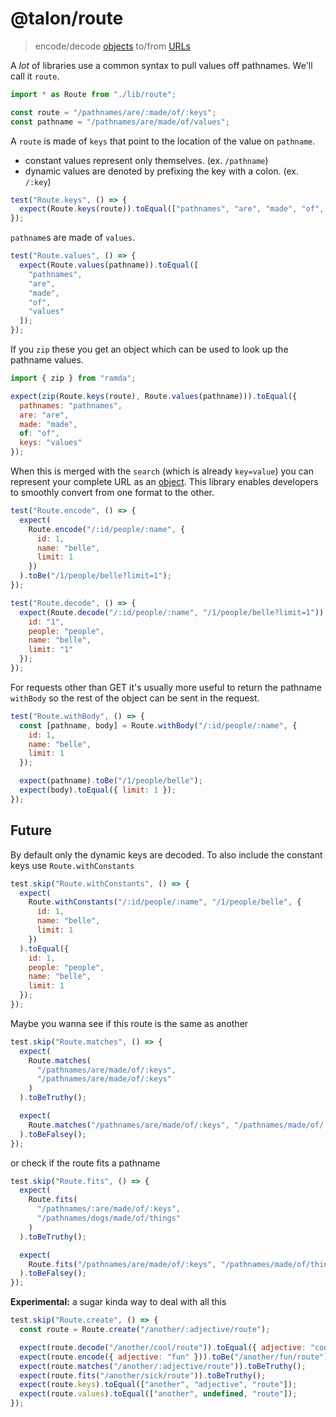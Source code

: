 # @talon/route

> encode/decode [objects](https://developer.mozilla.org/en-US/docs/Web/JavaScript/Reference/Global_Objects/Object) to/from [URLs](https://developer.mozilla.org/en-US/docs/Web/API/URL)

A _lot_ of libraries use a common syntax to pull values off pathnames. We'll call it `route`.

```js
import * as Route from "./lib/route";

const route = "/pathnames/are/:made/of/:keys";
const pathname = "/pathnames/are/made/of/values";
```

A `route` is made of `keys` that point to the location of the value on `pathname`.

- constant values represent only themselves. (ex. `/pathname`)
- dynamic values are denoted by prefixing the key with a colon. (ex. `/:key`)

```js
test("Route.keys", () => {
  expect(Route.keys(route)).toEqual(["pathnames", "are", "made", "of", "keys"]);
});
```

`pathname`s are made of `values`.

```js
test("Route.values", () => {
  expect(Route.values(pathname)).toEqual([
    "pathnames",
    "are",
    "made",
    "of",
    "values"
  ]);
});
```

If you `zip` these you get an object which can be used to look up the pathname values.

```js
import { zip } from "ramda";

expect(zip(Route.keys(route), Route.values(pathname))).toEqual({
  pathnames: "pathnames",
  are: "are",
  made: "made",
  of: "of",
  keys: "values"
});
```

When this is merged with the `search` (which is already `key=value`) you can represent your complete URL as an [object](https://developer.mozilla.org/en-US/docs/Web/JavaScript/Reference/Global_Objects/Object).
This library enables developers to smoothly convert from one format to the other.

```js
test("Route.encode", () => {
  expect(
    Route.encode("/:id/people/:name", {
      id: 1,
      name: "belle",
      limit: 1
    })
  ).toBe("/1/people/belle?limit=1");
});
```

```js
test("Route.decode", () => {
  expect(Route.decode("/:id/people/:name", "/1/people/belle?limit=1")).toEqual({
    id: "1",
    people: "people",
    name: "belle",
    limit: "1"
  });
});
```

For requests other than GET it's usually more useful to return the pathname `withBody` so the rest of the object can
be sent in the request.

```js
test("Route.withBody", () => {
  const [pathname, body] = Route.withBody("/:id/people/:name", {
    id: 1,
    name: "belle",
    limit: 1
  });

  expect(pathname).toBe("/1/people/belle");
  expect(body).toEqual({ limit: 1 });
});
```

## Future

By default only the dynamic keys are decoded. To also include the constant keys use `Route.withConstants`

```js
test.skip("Route.withConstants", () => {
  expect(
    Route.withConstants("/:id/people/:name", "/1/people/belle", {
      id: 1,
      name: "belle",
      limit: 1
    })
  ).toEqual({
    id: 1,
    people: "people",
    name: "belle",
    limit: 1
  });
});
```

Maybe you wanna see if this route is the same as another

```js
test.skip("Route.matches", () => {
  expect(
    Route.matches(
      "/pathnames/are/made/of/:keys",
      "/pathnames/are/made/of/:keys"
    )
  ).toBeTruthy();

  expect(
    Route.matches("/pathnames/are/made/of/:keys", "/pathnames/made/of/:keys")
  ).toBeFalsey();
});
```

or check if the route fits a pathname

```js
test.skip("Route.fits", () => {
  expect(
    Route.fits(
      "/pathnames/:are/made/of/:keys",
      "/pathnames/dogs/made/of/things"
    )
  ).toBeTruthy();

  expect(
    Route.fits("/pathnames/are/made/of/:keys", "/pathnames/made/of/things")
  ).toBeFalsey();
});
```

**Experimental:** a sugar kinda way to deal with all this

```js
test.skip("Route.create", () => {
  const route = Route.create("/another/:adjective/route");

  expect(route.decode("/another/cool/route")).toEqual({ adjective: "cool" });
  expect(route.encode({ adjective: "fun" })).toBe("/another/fun/route");
  expect(route.matches("/another/:adjective/route")).toBeTruthy();
  expect(route.fits("/another/sick/route")).toBeTruthy();
  expect(route.keys).toEqual(["another", "adjective", "route"]);
  expect(route.values).toEqual(["another", undefined, "route"]);
});
```
